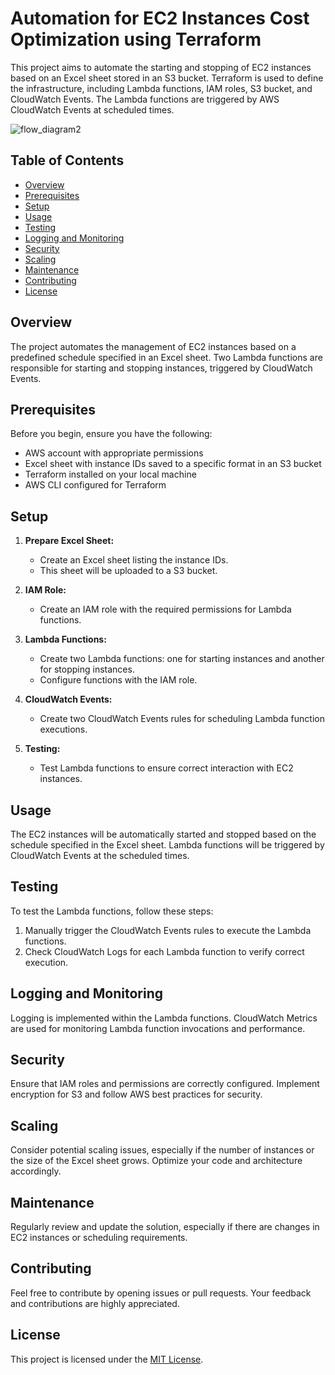 # Automation for EC2 Instances Cost Optimization using Terraform

This project aims to automate the starting and stopping of EC2 instances based on an Excel sheet stored in an S3 bucket. Terraform is used to define the infrastructure, including Lambda functions, IAM roles, S3 bucket, and CloudWatch Events. The Lambda functions are triggered by AWS CloudWatch Events at scheduled times.


![flow_diagram2](https://github.com/yogendra-kokamkar/terraform-ec2-cost-optimization/assets/55878086/9fc6ef38-83c7-403f-ae0b-12ce065d9e84)

## Table of Contents

- [Overview](#overview)
- [Prerequisites](#prerequisites)
- [Setup](#setup)
- [Usage](#usage)
- [Testing](#testing)
- [Logging and Monitoring](#logging-and-monitoring)
- [Security](#security)
- [Scaling](#scaling)
- [Maintenance](#maintenance)
- [Contributing](#contributing)
- [License](#license)

## Overview

The project automates the management of EC2 instances based on a predefined schedule specified in an Excel sheet. Two Lambda functions are responsible for starting and stopping instances, triggered by CloudWatch Events.

## Prerequisites

Before you begin, ensure you have the following:

- AWS account with appropriate permissions
- Excel sheet with instance IDs saved to a specific format in an S3 bucket
- Terraform installed on your local machine
- AWS CLI configured for Terraform

## Setup

1. **Prepare Excel Sheet:**
   - Create an Excel sheet listing the instance IDs.
   - This sheet will be uploaded to a S3 bucket.

2. **IAM Role:**
   - Create an IAM role with the required permissions for Lambda functions.

3. **Lambda Functions:**
   - Create two Lambda functions: one for starting instances and another for stopping instances.
   - Configure functions with the IAM role.

4. **CloudWatch Events:**
   - Create two CloudWatch Events rules for scheduling Lambda function executions.

5. **Testing:**
   - Test Lambda functions to ensure correct interaction with EC2 instances.

## Usage

The EC2 instances will be automatically started and stopped based on the schedule specified in the Excel sheet. Lambda functions will be triggered by CloudWatch Events at the scheduled times.


## Testing

To test the Lambda functions, follow these steps:

1. Manually trigger the CloudWatch Events rules to execute the Lambda functions.
2. Check CloudWatch Logs for each Lambda function to verify correct execution.

## Logging and Monitoring

Logging is implemented within the Lambda functions. CloudWatch Metrics are used for monitoring Lambda function invocations and performance.

## Security

Ensure that IAM roles and permissions are correctly configured. Implement encryption for S3 and follow AWS best practices for security.

## Scaling

Consider potential scaling issues, especially if the number of instances or the size of the Excel sheet grows. Optimize your code and architecture accordingly.

## Maintenance

Regularly review and update the solution, especially if there are changes in EC2 instances or scheduling requirements.

## Contributing

Feel free to contribute by opening issues or pull requests. Your feedback and contributions are highly appreciated.

## License

This project is licensed under the [MIT License](LICENSE).

